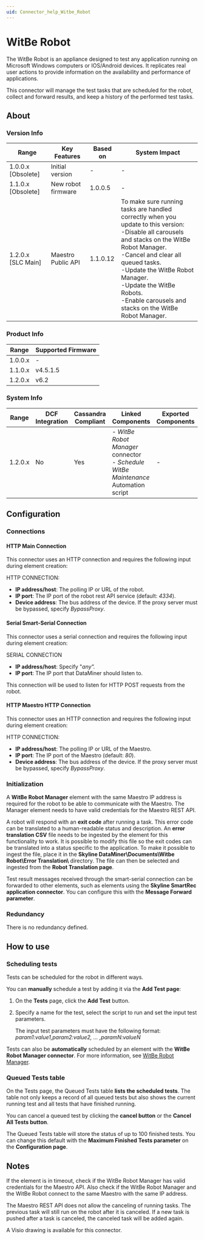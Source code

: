 ```yaml
---
uid: Connector_help_Witbe_Robot
---
```


# WitBe Robot

The WitBe Robot is an appliance designed to test any application running on Microsoft Windows computers or IOS/Android devices. It replicates real user actions to provide information on the availability and performance of applications.

This connector will manage the test tasks that are scheduled for the robot, collect and forward results, and keep a history of the performed test tasks.

## About

### Version Info

| Range | Key Features | Based on | System Impact |
|--|--|--|--|
| 1.0.0.x [Obsolete] | Initial version | - | - |
| 1.1.0.x [Obsolete] | New robot firmware | 1.0.0.5 | - |
| 1.2.0.x [SLC Main] | Maestro Public API | 1.1.0.12 | To make sure running tasks are handled correctly when you update to this version:<br>-Disable all carousels and stacks on the WitBe Robot Manager.<br>-Cancel and clear all queued tasks.<br>-Update the WitBe Robot Manager.<br>-Update the WitBe Robots.<br>-Enable carousels and stacks on the WitBe Robot Manager. |

### Product Info

| Range     | Supported Firmware     |
|-----------|------------------------|
| 1.0.0.x   | -                      |
| 1.1.0.x   | v4.5.1.5               |
| 1.2.0.x   | v6.2                   |

### System Info

| Range | DCF Integration | Cassandra Compliant | Linked Components | Exported Components |
|--|--|--|--|--|
| 1.2.0.x | No | Yes | - *WitBe Robot Manager* connector <br>- *Schedule WitBe Maintenance* Automation script | - |

## Configuration

### Connections

#### HTTP Main Connection

This connector uses an HTTP connection and requires the following input during element creation:

HTTP CONNECTION:

- **IP address/host**: The polling IP or URL of the robot.
- **IP port**: The IP port of the robot rest API service (default: *4334*).
- **Device address**: The bus address of the device. If the proxy server must be bypassed, specify *BypassProxy*.

#### Serial Smart-Serial Connection

This connector uses a serial connection and requires the following input during element creation:

SERIAL CONNECTION

- **IP address/host**: Specify "*any".*
- **IP port**: The IP port that DataMiner should listen to.

This connection will be used to listen for HTTP POST requests from the robot.

#### HTTP Maestro HTTP Connection

This connector uses an HTTP connection and requires the following input during element creation:

HTTP CONNECTION:

- **IP address/host**: The polling IP or URL of the Maestro.
- **IP port**: The IP port of the Maestro (default: *80*).
- **Device address**: The bus address of the device. If the proxy server must be bypassed, specify *BypassProxy*.

### Initialization

A **WitBe Robot Manager** element with the same Maestro IP address is required for the robot to be able to communicate with the Maestro. The Manager element needs to have valid credentials for the Maestro REST API.

A robot will respond with an **exit code** after running a task. This error code can be translated to a human-readable status and description. An **error translation CSV** file needs to be ingested by the element for this functionality to work. It is possible to modify this file so the exit codes can be translated into a status specific to the application. To make it possible to ingest the file, place it in the **Skyline DataMiner\Documents\Witbe Robot\Error Translation\\** directory. The file can then be selected and ingested from the **Robot Translation page**.

Test result messages received through the smart-serial connection can be forwarded to other elements, such as elements using the **Skyline SmartRec application connector**. You can configure this with the **Message Forward parameter**.

### Redundancy

There is no redundancy defined.

## How to use

### Scheduling tests

Tests can be scheduled for the robot in different ways.

You can **manually** schedule a test by adding it via the **Add Test page**:

1. On the **Tests** page, click the **Add Test** button.

1. Specify a name for the test, select the script to run and set the input test parameters.

   The input test parameters must have the following format: *param1:value1,param2:value2, ... ,paramN:valueN*

Tests can also be **automatically** scheduled by an element with the **WitBe Robot Manager connector**. For more information, see [WitBe Robot Manager](xref:Connector_help_Witbe_Robot_Manager).

### Queued Tests table

On the Tests page, the Queued Tests table **lists the scheduled tests**. The table not only keeps a record of all queued tests but also shows the current running test and all tests that have finished running.

You can cancel a queued test by clicking the **cancel button** or the **Cancel All Tests button**.

The Queued Tests table will store the status of up to 100 finished tests. You can change this default with the **Maximum Finished Tests parameter** on the **Configuration page**.

## Notes

If the element is in timeout, check if the WitBe Robot Manager has valid credentials for the Maestro API. Also check if the WitBe Robot Manager and the WitBe Robot connect to the same Maestro with the same IP address.

The Maestro REST API does not allow the canceling of running tasks. The previous task will still run on the robot after it is canceled. If a new task is pushed after a task is canceled, the canceled task will be added again.

A Visio drawing is available for this connector.
